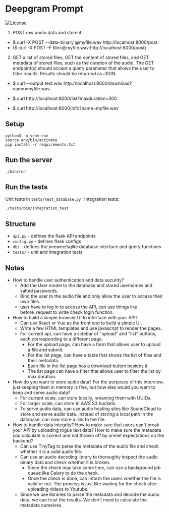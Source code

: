 # Deepgram Prompt
 [![License](https://img.shields.io/badge/license-MIT-blue.svg)](https://raw.githubusercontent.com/deepgram/prompt/master/LICENSE)

1. POST raw audio data and store it. 

- $ curl -X POST --data-binary @myfile.wav http://localhost:8000/post 
- ($ curl -X POST -F file=@myfile.wav http://localhost:8000/post)

2. GET a list of stored files, GET the content of stored files, and GET metadata of stored files, such as the duration of the audio. The GET endpoint(s) should accept a query parameter that allows the user to filter results. Results should be returned as JSON. 

- $ curl --output test.wav http://localhost:8000/download?name=myfile.wav 

- $ curl http://localhost:8000/list?maxduration=300 

- $ curl http://localhost:8000/info?name=myfile.wav 

## Setup
```
python3 -m venv env
source env/bin/activate
pip install -r requirements.txt
```

## Run the server
```
./bin/run
```

## Run the tests
Unit tests in `tests/test_database.py'`
Integration tests:
```
./tests/bin/integration_test
```

## Structure
- `api.py` - defines the flask API endpoints
- `config.py` - defines flask configs
- `db/` - defines the peewee/sqlite database interface and query functions
- `tests/` - unit and integration tests


## Notes
- How to handle user authentication and data security?
  - Add the User model to the database and stored usernames and salted passwords.
  - Bind the user to the audio file and only allow the user to access their own files.
  - user have to log in to access the API, can use things like before_request to write check login function.
- How to build a simple browser UI to interface with your API?
  - Can use React or Vue as the front end to build a simple UI. 
  - Write a few HTML templates and use javascript to render the pages.
  - For current api, can have a sidebar of "upload" and "list" buttons, each corresponding to a different page.
    - For the upload page, can have a form that allows user to upload a file and submit.
    - For the list page, can have a table that shows the list of files and their metadata.
    - Each file in the list page has a download button besides it.
    - The list page can have a filter that allows user to filter the list by max duration.
- How do you want to store audio data? For the purposes of this interview, just keeping them in memory is fine, but how else would you want to keep and serve audio data?
  - For current scale, can store locally, renaming them with UUIDs.
  - For larger scale, can store in AWS S3 buckets.
  - To serve audio data, can use audio hosting sites like SoundCloud to store and serve audio data. Instead of storing a local path in the database, can now store a link to the file.
- How to handle data integrity? How to make sure that users can't break your API by uploading rogue text data? How to make sure the metadata you calculate is correct and not thrown off by unmet expectations on the backend? 
  - Can use TinyTag to parse the metadata of the audio file and check whether it is a valid audio file.
  - Can use an audio decoding library to thoroughly inspect the audio binary data and check whether it is broken.
    - Since the check may take some time, can use a background job queue like Celery to do the check.
    - Once the check is done, can inform the users whether the file is valid or not. The process is just like waiting for the check after uploading videos to Youtube.
  - Since we use libraries to parse the metadata and decode the audio data, we can trust the results. We don't need to calculate the metadata ourselves.
